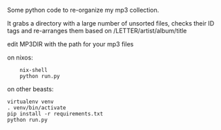 Some python code to re-organize my mp3 collection.

It grabs a directory with a large number of unsorted files, 
checks their ID tags and re-arranges them based on /LETTER/artist/album/title


edit MP3DIR with the path for your mp3 files


on nixos:

```
    nix-shell
    python run.py
```

on other beasts:

```
virtualenv venv
. venv/bin/activate
pip install -r requirements.txt
python run.py
```
